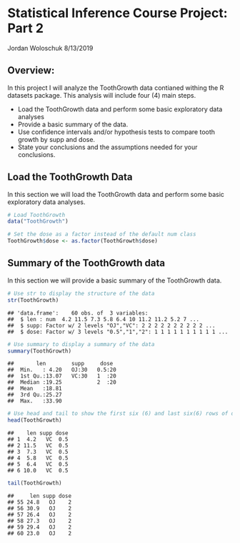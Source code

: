 Statistical Inference Course Project: Part 2
================
Jordan Woloschuk
8/13/2019

## Overview:

In this project I will analyze the ToothGrowth data contianed withing
the R datasets package. This analysis will include four (4) main steps.

  - Load the ToothGrowth data and perform some basic exploratory data
    analyses
  - Provide a basic summary of the data.
  - Use confidence intervals and/or hypothesis tests to compare tooth
    growth by supp and dose.
  - State your conclusions and the assumptions needed for your
    conclusions.

## Load the ToothGrowth Data

In this section we will load the ToothGrowth data and perform some basic
exploratory data analyses.

``` r
# Load ToothGrowth
data("ToothGrowth")

# Set the dose as a factor instead of the default num class
ToothGrowth$dose <- as.factor(ToothGrowth$dose)
```

## Summary of the ToothGrowth data

In this section we will provide a basic summary of the ToothGrowth data.

``` r
# Use str to display the structure of the data
str(ToothGrowth)
```

    ## 'data.frame':    60 obs. of  3 variables:
    ##  $ len : num  4.2 11.5 7.3 5.8 6.4 10 11.2 11.2 5.2 7 ...
    ##  $ supp: Factor w/ 2 levels "OJ","VC": 2 2 2 2 2 2 2 2 2 2 ...
    ##  $ dose: Factor w/ 3 levels "0.5","1","2": 1 1 1 1 1 1 1 1 1 1 ...

``` r
# Use summary to display a summary of the data
summary(ToothGrowth)
```

    ##       len        supp     dose   
    ##  Min.   : 4.20   OJ:30   0.5:20  
    ##  1st Qu.:13.07   VC:30   1  :20  
    ##  Median :19.25           2  :20  
    ##  Mean   :18.81                   
    ##  3rd Qu.:25.27                   
    ##  Max.   :33.90

``` r
# Use head and tail to show the first six (6) and last six(6) rows of data.
head(ToothGrowth)
```

    ##    len supp dose
    ## 1  4.2   VC  0.5
    ## 2 11.5   VC  0.5
    ## 3  7.3   VC  0.5
    ## 4  5.8   VC  0.5
    ## 5  6.4   VC  0.5
    ## 6 10.0   VC  0.5

``` r
tail(ToothGrowth)
```

    ##     len supp dose
    ## 55 24.8   OJ    2
    ## 56 30.9   OJ    2
    ## 57 26.4   OJ    2
    ## 58 27.3   OJ    2
    ## 59 29.4   OJ    2
    ## 60 23.0   OJ    2
